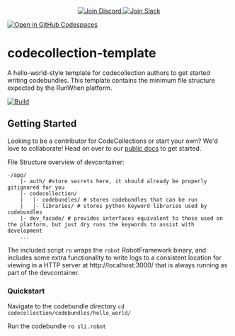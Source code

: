 <p align="center">
  <a href="https://discord.gg/Ut7Ws4rm8Q">
    <img src="https://img.shields.io/discord/1131539039665791077?label=Join%20Discord&logo=discord&logoColor=white&style=for-the-badge" alt="Join Discord">
  </a>
  <a href="https://runwhen.slack.com/join/shared_invite/zt-1l7t3tdzl-IzB8gXDsWtHkT8C5nufm2A">
    <img src="https://img.shields.io/badge/Join%20Slack-%23E01563.svg?&style=for-the-badge&logo=slack&logoColor=white" alt="Join Slack">
  </a>
</p>
<a href='https://codespaces.new/runwhen-contrib/codecollection-template?quickstart=1'><img src='https://github.com/codespaces/badge.svg' alt='Open in GitHub Codespaces' style='max-width: 100%;'></a>


# codecollection-template
A hello-world-style template for codecollection authors to get started writing codebundles. This template contains the minimum file structure expected by the RunWhen platform.

[![Build](https://github.com/runwhen-contrib/codecollection-template/actions/workflows/build.yaml/badge.svg)](https://github.com/runwhen-contrib/codecollection-template/actions/workflows/build.yaml)

## Getting Started
Looking to be a contributor for CodeCollections or start your own? We'd love to collaborate! Head on over to our [public docs](https://docs.runwhen.com/public/v/runwhen-authors/codecollection-development/getting-started/running-your-first-codebundle) to get started.

File Structure overview of devcontainer:
```
-/app/
    |- auth/ #store secrets here, it should already be properly gitignored for you
    |- codecollection/
    |   |- codebundles/ # stores codebundles that can be run
    |   |- libraries/ # stores python keyword libraries used by codebundles
    |- dev_facade/ # provides interfaces equivalent to those used on the platform, but just dry runs the keywords to assist with development
    ...
```

The included script `ro` wraps the `robot` RobotFramework binary, and includes some extra functionality to write logs to a consistent location for viewing in a HTTP server at http://localhost:3000/ that is always running as part of the devcontainer.

### Quickstart

Navigate to the codebundle directory
`cd codecollection/codebundles/hello_world/`

Run the codebundle
`ro sli.robot`
